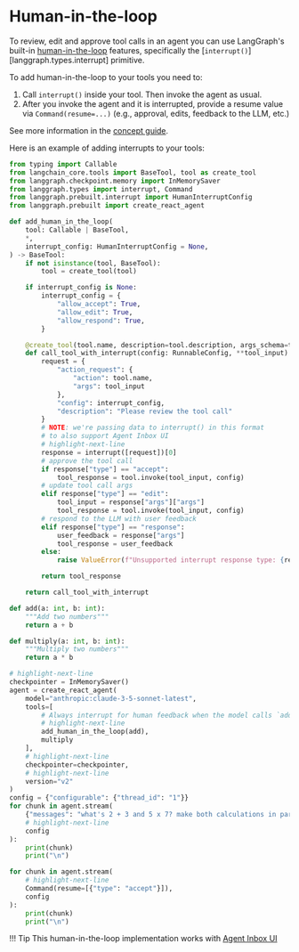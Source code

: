 # Human-in-the-loop

To review, edit and approve tool calls in an agent you can use LangGraph's built-in [human-in-the-loop](../concepts/human_in_the_loop.md) features, specifically the [`interrupt()`][langgraph.types.interrupt] primitive.

To add human-in-the-loop to your tools you need to:

1. Call `interrupt()` inside your tool. Then invoke the agent as usual.
2. After you invoke the agent and it is interrupted, provide a resume value via `Command(resume=...)` (e.g., approval, edits, feedback to the LLM, etc.)

See more information in the [concept guide](../concepts/human_in_the_loop.md).

Here is an example of adding interrupts to your tools:

```python
from typing import Callable
from langchain_core.tools import BaseTool, tool as create_tool
from langgraph.checkpoint.memory import InMemorySaver
from langgraph.types import interrupt, Command
from langgraph.prebuilt.interrupt import HumanInterruptConfig
from langgraph.prebuilt import create_react_agent

def add_human_in_the_loop(
    tool: Callable | BaseTool,
    *,
    interrupt_config: HumanInterruptConfig = None,
) -> BaseTool:
    if not isinstance(tool, BaseTool):
        tool = create_tool(tool)

    if interrupt_config is None:
        interrupt_config = {
            "allow_accept": True,
            "allow_edit": True,
            "allow_respond": True,
        }

    @create_tool(tool.name, description=tool.description, args_schema=tool.args_schema)
    def call_tool_with_interrupt(config: RunnableConfig, **tool_input):
        request = {
            "action_request": {
                "action": tool.name,
                "args": tool_input
            },
            "config": interrupt_config,
            "description": "Please review the tool call"
        }
        # NOTE: we're passing data to interrupt() in this format
        # to also support Agent Inbox UI
        # highlight-next-line
        response = interrupt([request])[0]
        # approve the tool call
        if response["type"] == "accept":
            tool_response = tool.invoke(tool_input, config)
        # update tool call args
        elif response["type"] == "edit":
            tool_input = response["args"]["args"]
            tool_response = tool.invoke(tool_input, config)
        # respond to the LLM with user feedback
        elif response["type"] == "response":
            user_feedback = response["args"]
            tool_response = user_feedback
        else:
            raise ValueError(f"Unsupported interrupt response type: {response['type']}")

        return tool_response

    return call_tool_with_interrupt

def add(a: int, b: int):
    """Add two numbers"""
    return a + b

def multiply(a: int, b: int):
    """Multiply two numbers"""
    return a * b

# highlight-next-line
checkpointer = InMemorySaver()
agent = create_react_agent(
    model="anthropic:claude-3-5-sonnet-latest",
    tools=[
        # Always interrupt for human feedback when the model calls `add` tool
        # highlight-next-line
        add_human_in_the_loop(add),
        multiply
    ],
    # highlight-next-line
    checkpointer=checkpointer,
    # highlight-next-line
    version="v2"
)
config = {"configurable": {"thread_id": "1"}}
for chunk in agent.stream(
    {"messages": "what's 2 + 3 and 5 x 7? make both calculations in parallel"},
    # highlight-next-line
    config
):
    print(chunk)
    print("\n")

for chunk in agent.stream(
    # highlight-next-line
    Command(resume=[{"type": "accept"}]),
    config
):
    print(chunk)
    print("\n")
```

!!! Tip
    This human-in-the-loop implementation works with [Agent Inbox UI](https://github.com/langchain-ai/agent-inbox)